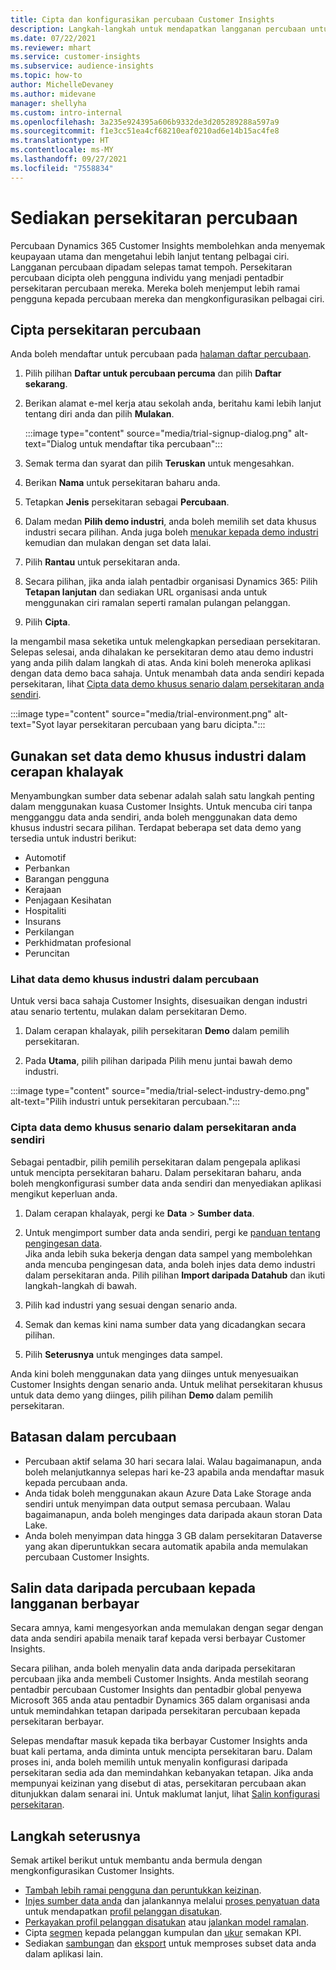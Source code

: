 ```yaml
---
title: Cipta dan konfigurasikan percubaan Customer Insights
description: Langkah-langkah untuk mendapatkan langganan percubaan untuk Dynamics 365 Customer Insights dan mengkonfigurasikannya.
ms.date: 07/22/2021
ms.reviewer: mhart
ms.service: customer-insights
ms.subservice: audience-insights
ms.topic: how-to
author: MichelleDevaney
ms.author: midevane
manager: shellyha
ms.custom: intro-internal
ms.openlocfilehash: 3a235e924395a606b9332de3d205289288a597a9
ms.sourcegitcommit: f1e3cc51ea4cf68210eaf0210ad6e14b15ac4fe8
ms.translationtype: HT
ms.contentlocale: ms-MY
ms.lasthandoff: 09/27/2021
ms.locfileid: "7558834"
---
```

# <a name="set-up-a-trial-environment"></a>Sediakan persekitaran percubaan 

Percubaan Dynamics 365 Customer Insights membolehkan anda menyemak keupayaan utama dan mengetahui lebih lanjut tentang pelbagai ciri. Langganan percubaan dipadam selepas tamat tempoh. Persekitaran percubaan dicipta oleh pengguna individu yang menjadi pentadbir persekitaran percubaan mereka. Mereka boleh menjemput lebih ramai pengguna kepada percubaan mereka dan mengkonfigurasikan pelbagai ciri.

## <a name="create-a-trial-environment"></a>Cipta persekitaran percubaan

Anda boleh mendaftar untuk percubaan pada [halaman daftar percubaan](https://dynamics.microsoft.com/get-started/free-trial/?appname=customerinsights). 

1. Pilih pilihan **Daftar untuk percubaan percuma** dan pilih **Daftar sekarang**.

1. Berikan alamat e-mel kerja atau sekolah anda, beritahu kami lebih lanjut tentang diri anda dan pilih **Mulakan**.

   :::image type="content" source="media/trial-signup-dialog.png" alt-text="Dialog untuk mendaftar tika percubaan":::

1. Semak terma dan syarat dan pilih **Teruskan** untuk mengesahkan.

1. Berikan **Nama** untuk persekitaran baharu anda. 

1. Tetapkan **Jenis** persekitaran sebagai **Percubaan**.

1. Dalam medan **Pilih demo industri**, anda boleh memilih set data khusus industri secara pilihan. Anda juga boleh [menukar kepada demo industri](#use-industry-specific-demo-data-sets-in-audience-insights) kemudian dan mulakan dengan set data lalai.

1. Pilih **Rantau** untuk persekitaran anda.

1. Secara pilihan, jika anda ialah pentadbir organisasi Dynamics 365: Pilih **Tetapan lanjutan** dan sediakan URL organisasi anda untuk menggunakan ciri ramalan seperti ramalan pulangan pelanggan. 

1. Pilih **Cipta**. 

Ia mengambil masa seketika untuk melengkapkan persediaan persekitaran. Selepas selesai, anda dihalakan ke persekitaran demo atau demo industri yang anda pilih dalam langkah di atas. Anda kini boleh meneroka aplikasi dengan data demo baca sahaja. Untuk menambah data anda sendiri kepada persekitaran, lihat [Cipta data demo khusus senario dalam persekitaran anda sendiri](#create-scenario-specific-demo-data-in-your-own-environment).

:::image type="content" source="media/trial-environment.png" alt-text="Syot layar persekitaran percubaan yang baru dicipta.":::

## <a name="use-industry-specific-demo-data-sets-in-audience-insights"></a>Gunakan set data demo khusus industri dalam cerapan khalayak

Menyambungkan sumber data sebenar adalah salah satu langkah penting dalam menggunakan kuasa Customer Insights. Untuk mencuba ciri tanpa mengganggu data anda sendiri, anda boleh menggunakan data demo khusus industri secara pilihan. Terdapat beberapa set data demo yang tersedia untuk industri berikut: 

-   Automotif
-   Perbankan
-   Barangan pengguna
-   Kerajaan
-   Penjagaan Kesihatan
-   Hospitaliti
-   Insurans
-   Perkilangan
-   Perkhidmatan profesional
-   Peruncitan

### <a name="see-industry-specific-demo-data-in-trials"></a>Lihat data demo khusus industri dalam percubaan

Untuk versi baca sahaja Customer Insights, disesuaikan dengan industri atau senario tertentu, mulakan dalam persekitaran Demo. 
 
1.  Dalam cerapan khalayak, pilih persekitaran **Demo** dalam pemilih persekitaran.

2.  Pada **Utama**, pilih pilihan daripada Pilih menu juntai bawah demo industri.

:::image type="content" source="media/trial-select-industry-demo.png" alt-text="Pilih industri untuk persekitaran percubaan.":::

### <a name="create-scenario-specific-demo-data-in-your-own-environment"></a>Cipta data demo khusus senario dalam persekitaran anda sendiri

Sebagai pentadbir, pilih pemilih persekitaran dalam pengepala aplikasi untuk mencipta persekitaran baharu. Dalam persekitaran baharu, anda boleh mengkonfigurasi sumber data anda sendiri dan menyediakan aplikasi mengikut keperluan anda. 

1.  Dalam cerapan khalayak, pergi ke **Data** > **Sumber data**.

2.  Untuk mengimport sumber data anda sendiri, pergi ke [panduan tentang pengingesan data](data-sources.md).     
   Jika anda lebih suka bekerja dengan data sampel yang membolehkan anda mencuba pengingesan data, anda boleh injes data demo industri dalam persekitaran anda. Pilih pilihan **Import daripada Datahub** dan ikuti langkah-langkah di bawah.

3.  Pilih kad industri yang sesuai dengan senario anda. 

4.  Semak dan kemas kini nama sumber data yang dicadangkan secara pilihan. 

5.  Pilih **Seterusnya** untuk menginges data sampel. 

Anda kini boleh menggunakan data yang diinges untuk menyesuaikan Customer Insights dengan senario anda. Untuk melihat persekitaran khusus untuk data demo yang diinges, pilih pilihan **Demo <Industry>** dalam pemilih persekitaran.

## <a name="limitations-in-trials"></a>Batasan dalam percubaan

- Percubaan aktif selama 30 hari secara lalai. Walau bagaimanapun, anda boleh melanjutkannya selepas hari ke-23 apabila anda mendaftar masuk kepada percubaan anda.
- Anda tidak boleh menggunakan akaun Azure Data Lake Storage anda sendiri untuk menyimpan data output semasa percubaan. Walau bagaimanapun, anda boleh menginges data daripada akaun storan Data Lake.
- Anda boleh menyimpan data hingga 3 GB dalam persekitaran Dataverse yang akan diperuntukkan secara automatik apabila anda memulakan percubaan Customer Insights.

## <a name="copy-data-from-a-trial-to-a-paid-subscription"></a>Salin data daripada percubaan kepada langganan berbayar

Secara amnya, kami mengesyorkan anda memulakan dengan segar dengan data anda sendiri apabila menaik taraf kepada versi berbayar Customer Insights. 

Secara pilihan, anda boleh menyalin data anda daripada persekitaran percubaan jika anda membeli Customer Insights. Anda mestilah seorang pentadbir percubaan Customer Insights dan pentadbir global penyewa Microsoft 365 anda atau pentadbir Dynamics 365 dalam organisasi anda untuk memindahkan tetapan daripada persekitaran percubaan kepada persekitaran berbayar. 

Selepas mendaftar masuk kepada tika berbayar Customer Insights anda buat kali pertama, anda diminta untuk mencipta persekitaran baru. Dalam proses ini, anda boleh memilih untuk menyalin konfigurasi daripada persekitaran sedia ada dan memindahkan kebanyakan tetapan. Jika anda mempunyai keizinan yang disebut di atas, persekitaran percubaan akan ditunjukkan dalam senarai ini. Untuk maklumat lanjut, lihat [Salin konfigurasi persekitaran](manage-environments.md#copy-the-environment-configuration).

## <a name="next-steps"></a>Langkah seterusnya

Semak artikel berikut untuk membantu anda bermula dengan mengkonfigurasikan Customer Insights. 

- [Tambah lebih ramai pengguna dan peruntukkan keizinan](permissions.md).
- [Injes sumber data anda](data-sources.md) dan jalankannya melalui [proses penyatuan data](data-unification.md) untuk mendapatkan [profil pelanggan disatukan](customer-profiles.md).
- [Perkayakan profil pelanggan disatukan](enrichment-hub.md) atau [jalankan model ramalan](predictions-overview.md).
- Cipta [segmen](segments.md) kepada pelanggan kumpulan dan [ukur](measures.md) semakan KPI.
- Sediakan [sambungan](connections.md) dan [eksport](export-destinations.md) untuk memproses subset data anda dalam aplikasi lain.
